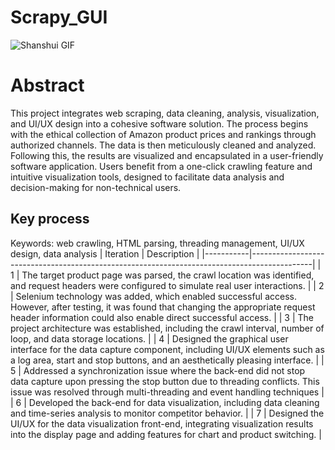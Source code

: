 # Scrapy_GUI
![Shanshui GIF](https://github.com/bojunz/Scrapy_GUI/blob/main/Shanshui%20(2).gif)


# Abstract
This project integrates web scraping, data cleaning, analysis, visualization, and UI/UX design into a cohesive software solution. The process begins with the ethical collection of Amazon product prices and rankings through authorized channels. The data is then meticulously cleaned and analyzed. Following this, the results are visualized and encapsulated in a user-friendly software application. Users benefit from a one-click crawling feature and intuitive visualization tools, designed to facilitate data analysis and decision-making for non-technical users.

## Key process
Keywords: web crawling, HTML parsing, threading management, UI/UX design, data analysis
| Iteration | Description                                                                                 |
|-----------|---------------------------------------------------------------------------------------------|
| 1         | The target product page was parsed, the crawl location was identified, and request headers were configured to simulate real user interactions.  |
| 2         | Selenium technology was added, which enabled successful access. However, after testing, it was found that changing the appropriate request header information could also enable direct successful access. |
| 3         | The project architecture was established, including the crawl interval, number of loop, and data storage locations. |
| 4         | Designed the graphical user interface for the data capture component, including UI/UX elements such as a log area, start and stop buttons, and an aesthetically pleasing interface.               |
| 5         | Addressed a synchronization issue where the back-end did not stop data capture upon pressing the stop button due to threading conflicts. This issue was resolved through multi-threading and event handling techniques              |
| 6         | Developed the back-end for data visualization, including data cleaning and time-series analysis to monitor competitor behavior. |
| 7         | Designed the UI/UX for the data visualization front-end, integrating visualization results into the display page and adding features for chart and product switching.                  |
